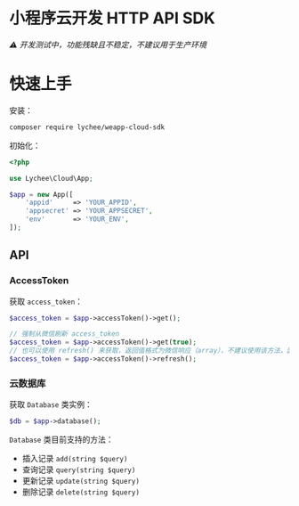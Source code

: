 # 小程序云开发 HTTP API SDK

*⚠️ 开发测试中，功能残缺且不稳定，不建议用于生产环境*

# 快速上手

安装：

```bash
composer require lychee/weapp-cloud-sdk
```

初始化：

```PHP
<?php

use Lychee\Cloud\App;

$app = new App([
    'appid'     => 'YOUR_APPID',
    'appsecret' => 'YOUR_APPSECRET',
    'env'       => 'YOUR_ENV',
]);
```

## API

### AccessToken

获取 `access_token`：

```PHP
$access_token = $app->accessToken()->get();

// 强制从微信刷新 access_token
$access_token = $app->accessToken()->get(true);
// 也可以使用 refresh() 来获取，返回值格式为微信响应（array），不建议使用该方法，因为该方法不会将获取到的最新 token 写入缓存
$access_token = $app->accessToken()->refresh();
```

### 云数据库

获取 `Database` 类实例：

```PHP
$db = $app->database();
```

`Database` 类目前支持的方法：

 - 插入记录 `add(string $query)`
 - 查询记录 `query(string $query)`
 - 更新记录 `update(string $query)`
 - 删除记录 `delete(string $query)`